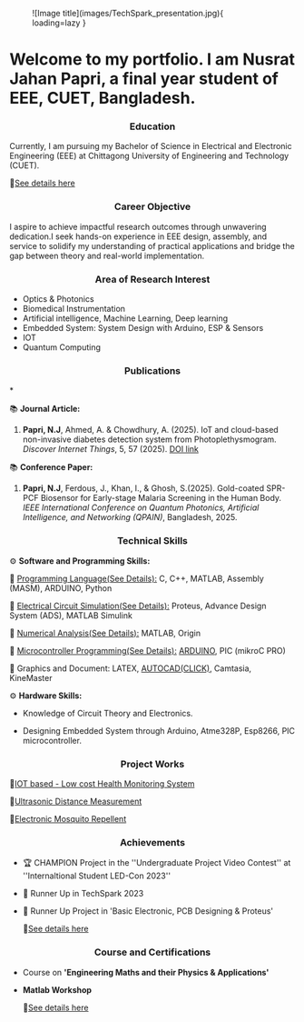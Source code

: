 <figure markdown="span">
![Image title](images/TechSpark_presentation.jpg){ loading=lazy }
  <figcaption></figcaption>
</figure>


# Welcome to my portfolio. I am **Nusrat Jahan Papri**, a final year student of EEE, CUET, Bangladesh. 


<h3 style= "text-align: center"> <b> Education </b>  </h3>

Currently, I am pursuing my Bachelor of Science in Electrical and Electronic Engineering (EEE) at Chittagong University of Engineering and Technology (CUET).

🔗[See details here](https://nusrat008.github.io/Portfolio/Education)

<h3 style= "text-align: center"> <b> Career Objective
 </b>  </h3>

I aspire to achieve impactful research outcomes through unwavering dedication.I seek hands-on experience in EEE design, assembly, and service to solidify my understanding of practical applications and bridge the gap between theory and real-world implementation.


<h3 style= "text-align: center"> <b>Area of Research Interest
 </b>  </h3>

- Optics & Photonics
- Biomedical Instrumentation
- Artificial intelligence, Machine Learning, Deep learning
- Embedded System: System Design with Arduino, ESP & Sensors
- IOT
- Quantum Computing

<h3 style= "text-align: center"> <b>Publications
 </b>  </h3> *

📚 **Journal Article:**

1. **Papri, N.J**, Ahmed, A. & Chowdhury, A. (2025). IoT and cloud-based non-invasive diabetes detection system from Photoplethysmogram. *Discover Internet Things*, 5, 57 (2025). [DOI link](https://doi.org/10.1007/s43926-025-00158-w)

📚 **Conference Paper:**

1. **Papri, N.J**, Ferdous, J., Khan, I., & Ghosh, S.(2025).
Gold-coated SPR-PCF Biosensor for Early-stage Malaria Screening in the Human Body. *IEEE International Conference on Quantum Photonics, Artificial Intelligence, and Networking (QPAIN)*, Bangladesh, 2025.

<h3 style= "text-align: center"> <b> Technical Skills
 </b>  </h3>

⚙️ **Software and Programming Skills:**

   
   🔹 [Programming Language(See Details):](https://nusrat008.github.io/Portfolio/CplusPlus/) C, C++, MATLAB, Assembly (MASM), ARDUINO, Python 
  

   🔹 [Electrical Circuit Simulation(See Details):](https://nusrat008.github.io/Portfolio/circuit-simulation/) Proteus, Advance Design System (ADS), MATLAB Simulink
 
   
   🔹 [Numerical Analysis(See Details):](https://nusrat008.github.io/Portfolio/numerical-matlab/) MATLAB, Origin

  
   🔹 [Microcontroller Programming(See Details):](https://nusrat008.github.io/Portfolio/basic-arduino/) [ARDUINO](https://nusrat008.github.io/Portfolio/basic-arduino/), PIC (mikroC PRO)


   🔹 Graphics and Document: LATEX, [AUTOCAD(CLICK)](https://nusrat008.github.io/Portfolio/transformer-design/), Camtasia, KineMaster



⚙️ **Hardware Skills:** 

- Knowledge of Circuit Theory and Electronics. 

- Designing Embedded System through Arduino, Atme328P, Esp8266, PIC microcontroller.


<h3 style= "text-align: center"> <b> Project Works 
 </b>  </h3>

  🔗[IOT based - Low cost Health Monitoring System](https://nusrat008.github.io/Portfolio/iot-based-health-monitoring/)

  🔗[Ultrasonic Distance Measurement](https://nusrat008.github.io/Portfolio/ultrasonic-distance-measurement/)

  🔗[Electronic Mosquito Repellent](https://nusrat008.github.io/Portfolio/Mosquito-repellent-ckt/)

<h3 style= "text-align: center"> <b> Achievements
 </b>  </h3>

- 🏆 CHAMPION    Project in the ''Undergraduate Project Video Contest'' at ''Internaltional Student LED-Con 2023''
- 🏅 Runner Up  in TechSpark 2023
- 🏅 Runner Up Project in 'Basic Electronic, PCB Designing  & Proteus'
 
  🔗[See details here](https://nusrat008.github.io/Portfolio/achievements/)


<h3 style= "text-align: center"> <b> Course and Certifications
 </b>  </h3>

- Course on **'Engineering Maths and their Physics & Applications'**
- **Matlab Workshop**
 
  🔗[See details here](https://nusrat008.github.io/Portfolio/course-and-certification/)



